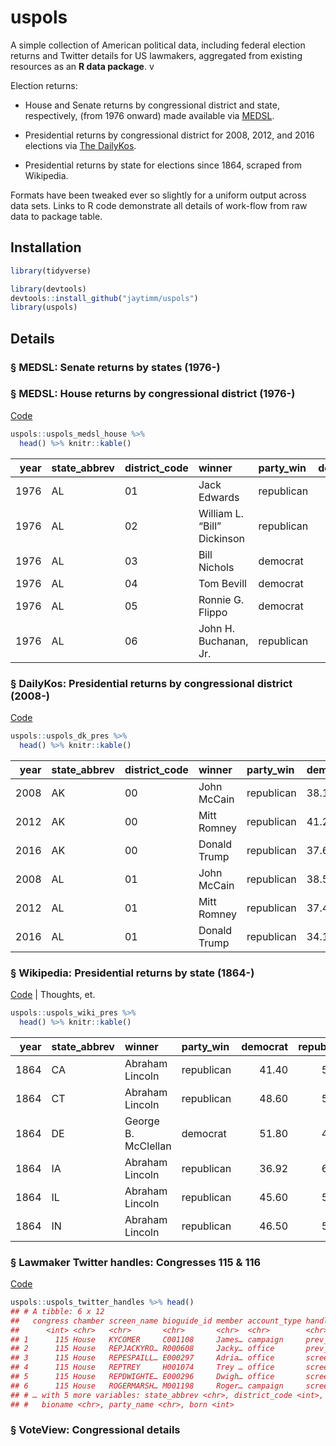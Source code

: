 uspols
======

A simple collection of American political data, including federal
election returns and Twitter details for US lawmakers, aggregated from
existing resources as an **R data package**. v

Election returns:

-   House and Senate returns by congressional district and state,
    respectively, (from 1976 onward) made available via [MEDSL]().

-   Presidential returns by congressional district for 2008, 2012, and
    2016 elections via [The DailyKos]().

-   Presidential returns by state for elections since 1864, scraped from
    Wikipedia.

Formats have been tweaked ever so slightly for a uniform output across
data sets. Links to R code demonstrate all details of work-flow from raw
data to package table.

Installation
------------

``` r
library(tidyverse)
```

``` r
library(devtools)
devtools::install_github("jaytimm/uspols")
library(uspols) 
```

Details
-------

### § MEDSL: Senate returns by states (1976-)

### § MEDSL: House returns by congressional district (1976-)

[Code](https://github.com/jaytimm/uspols/blob/master/medsl.md)

``` r
uspols::uspols_medsl_house %>%
  head() %>% knitr::kable()
```

|  year| state\_abbrev | district\_code | winner                      | party\_win |  democrat|  republican|  other|
|-----:|:--------------|:---------------|:----------------------------|:-----------|---------:|-----------:|------:|
|  1976| AL            | 01             | Jack Edwards                | republican |     37.48|       62.52|   0.00|
|  1976| AL            | 02             | William L. “Bill” Dickinson | republican |     42.39|       57.60|   0.00|
|  1976| AL            | 03             | Bill Nichols                | democrat   |     98.97|        0.00|   1.03|
|  1976| AL            | 04             | Tom Bevill                  | democrat   |     80.38|       19.62|   0.00|
|  1976| AL            | 05             | Ronnie G. Flippo            | democrat   |     99.99|        0.00|   0.00|
|  1976| AL            | 06             | John H. Buchanan, Jr.       | republican |     42.69|       56.68|   0.63|

### § DailyKos: Presidential returns by congressional district (2008-)

[Code](https://github.com/jaytimm/uspols/blob/master/daily-kos.md)

``` r
uspols::uspols_dk_pres %>%
  head() %>% knitr::kable()
```

|  year| state\_abbrev | district\_code | winner       | party\_win | democrat | republican |
|-----:|:--------------|:---------------|:-------------|:-----------|:---------|:-----------|
|  2008| AK            | 00             | John McCain  | republican | 38.1     | 59.7       |
|  2012| AK            | 00             | Mitt Romney  | republican | 41.2     | 55.3       |
|  2016| AK            | 00             | Donald Trump | republican | 37.6     | 52.8       |
|  2008| AL            | 01             | John McCain  | republican | 38.5     | 60.9       |
|  2012| AL            | 01             | Mitt Romney  | republican | 37.4     | 61.8       |
|  2016| AL            | 01             | Donald Trump | republican | 34.1     | 63.5       |

### § Wikipedia: Presidential returns by state (1864-)

[Code](https://github.com/jaytimm/uspols/blob/master/wikipedia.md) \|
Thoughts, et.

``` r
uspols::uspols_wiki_pres %>%
  head() %>% knitr::kable()
```

|  year| state\_abbrev | winner              | party\_win |  democrat|  republican|
|-----:|:--------------|:--------------------|:-----------|---------:|-----------:|
|  1864| CA            | Abraham Lincoln     | republican |     41.40|       58.60|
|  1864| CT            | Abraham Lincoln     | republican |     48.60|       51.40|
|  1864| DE            | George B. McClellan | democrat   |     51.80|       48.20|
|  1864| IA            | Abraham Lincoln     | republican |     36.92|       63.08|
|  1864| IL            | Abraham Lincoln     | republican |     45.60|       54.40|
|  1864| IN            | Abraham Lincoln     | republican |     46.50|       53.50|

### § Lawmaker Twitter handles: Congresses 115 & 116

[Code](https://github.com/jaytimm/twitter-and-us-lawmakers/blob/master/twitter-handles.md)

``` r
uspols::uspols_twitter_handles %>% head()
## # A tibble: 6 x 12
##   congress chamber screen_name bioguide_id member account_type handle_type
##      <int> <chr>   <chr>       <chr>       <chr>  <chr>        <chr>      
## 1      115 House   KYCOMER     C001108     James… campaign     prev_names 
## 2      115 House   REPJACKYRO… R000608     Jacky… office       prev_names 
## 3      115 House   REPESPAILL… E000297     Adria… office       screen_name
## 4      115 House   REPTREY     H001074     Trey … office       screen_name
## 5      115 House   REPDWIGHTE… E000296     Dwigh… office       screen_name
## 6      115 House   ROGERMARSH… M001198     Roger… campaign     screen_name
## # … with 5 more variables: state_abbrev <chr>, district_code <int>,
## #   bioname <chr>, party_name <chr>, born <int>
```

### § VoteView: Congressional details
